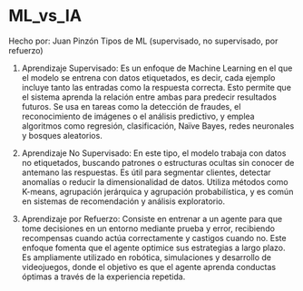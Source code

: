 # ML_vs_IA
Hecho por: Juan Pinzón
Tipos de ML (supervisado, no supervisado, por refuerzo)
1. Aprendizaje Supervisado:
Es un enfoque de Machine Learning en el que el modelo se entrena con datos etiquetados, es decir, cada ejemplo incluye tanto las entradas como la respuesta correcta. Esto permite que el sistema aprenda la relación entre ambas para predecir resultados futuros. Se usa en tareas como la detección de fraudes, el reconocimiento de imágenes o el análisis predictivo, y emplea algoritmos como regresión, clasificación, Naïve Bayes, redes neuronales y bosques aleatorios.

2. Aprendizaje No Supervisado:
En este tipo, el modelo trabaja con datos no etiquetados, buscando patrones o estructuras ocultas sin conocer de antemano las respuestas. Es útil para segmentar clientes, detectar anomalías o reducir la dimensionalidad de datos. Utiliza métodos como K-means, agrupación jerárquica y agrupación probabilística, y es común en sistemas de recomendación y análisis exploratorio.

3. Aprendizaje por Refuerzo:
Consiste en entrenar a un agente para que tome decisiones en un entorno mediante prueba y error, recibiendo recompensas cuando actúa correctamente y castigos cuando no. Este enfoque fomenta que el agente optimice sus estrategias a largo plazo. Es ampliamente utilizado en robótica, simulaciones y desarrollo de videojuegos, donde el objetivo es que el agente aprenda conductas óptimas a través de la experiencia repetida.